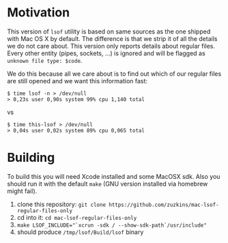 # Motivation

This version of `lsof` utility is based on same sources as the one shipped with Mac OS X by default. The difference is that we strip it of all the details we do not care about. This version only reports details about regular files. Every other entity (pipes, sockets, ...) is ignored and will be flagged as `unknown file type: $code`. 

We do this because all we care about is to find out which of our regular files are still opened and we want this information fast:

```
$ time lsof -n > /dev/null
> 0,23s user 0,90s system 99% cpu 1,140 total
```
vs

```
$ time this-lsof > /dev/null
> 0,04s user 0,02s system 89% cpu 0,065 total
```

# Building

To build this you will need Xcode installed and some MacOSX sdk. Also you should run it with the default `make` (GNU version installed via homebrew might fail).

 1. clone this repository: ``git clone https://github.com/zuzkins/mac-lsof-regular-files-only``
 2. cd into it: ``cd mac-lsof-regular-files-only``
 4. ``make LSOF_INCLUDE="`xcrun -sdk / --show-sdk-path`/usr/include"``
 5. should produce `/tmp/lsof/Build/lsof` binary
